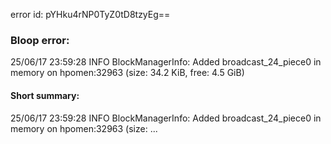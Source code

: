 error id: pYHku4rNP0TyZ0tD8tzyEg==
### Bloop error:

25/06/17 23:59:28 INFO BlockManagerInfo: Added broadcast_24_piece0 in memory on hpomen:32963 (size: 34.2 KiB, free: 4.5 GiB)
#### Short summary: 

25/06/17 23:59:28 INFO BlockManagerInfo: Added broadcast_24_piece0 in memory on hpomen:32963 (size: ...
